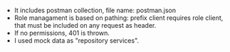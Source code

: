 - It includes postman collection, file name: postman.json
- Role managament is based on pathing: prefix client requires role client, that must be included on any request as header.
- If no permissions, 401 is thrown.
- I used mock data as "repository services".
